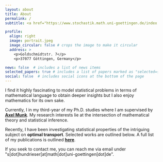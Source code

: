 ```yaml
---
layout: about
title: About
permalink: /
subtitle: <a href="https://www.stochastik.math.uni-goettingen.de/index.php?id=home&url=http%3A%2F%2Fnewmax.click&language=en">**Institute for Mathematical Stochastics**</a>,  Georg-August-University Göttingen

profile:
  align: right
  image: portrait.jpeg
  image_circular: false # crops the image to make it circular
  address: >
    <p>Goldschmidtstr. 7</p>
    <p>37077 Göttingen, Germany</p>

news: false  # includes a list of news items
selected_papers: true # includes a list of papers marked as "selected={true}"
social: false  # includes social icons at the bottom of the page
---
```


I find it highly fascinating to model statistical problems in terms of mathematical language to obtain deeper insights but I also enjoy mathematics for its own sake. 

Currently, I in my third-year of my Ph.D. studies  where I am supervised by <a href="http://www.stochastik.math.uni-goettingen.de/index.php?id=14&username=munk">**Axel Munk**</a>. My research interests lie at the intersection of mathematical theory and statistical inference. 

Recently, I have been investigating statistical properties of the intriguing subject on **optimal transport**. Selected works are outlined below. A full list of my publications is outlined <a href="https://hundrieser.github.io/publications/">**here**</a>. 

If you seek to contact me, you can reach me via email under "s[dot]hundrieser[at]math[dot]uni-goettingen[dot]de".

<!-- ### What is still missing
- The infamous SH logo. 
- List of talks
- Additional details on Papers
- CV should be added eventually -->

<!-- Write your biography here. Tell the world about yourself. Link to your favorite [subreddit](http://reddit.com). You can put a picture in, too. The code is already in, just name your picture `prof_pic.jpg` and put it in the `img/` folder. -->

<!-- Put your address / P.O. box / other info right below your picture. You can also disable any these elements by editing `profile` property of the YAML header of your `_pages/about.md`. Edit `_bibliography/papers.bib` and Jekyll will render your [publications page](/al-folio/publications/) automatically. -->

<!-- Link to your social media connections, too. This theme is set up to use [Font Awesome icons](http://fortawesome.github.io/Font-Awesome/) and [Academicons](https://jpswalsh.github.io/academicons/), like the ones below. Add your Facebook, Twitter, LinkedIn, Google Scholar, or just disable all of them. -->
